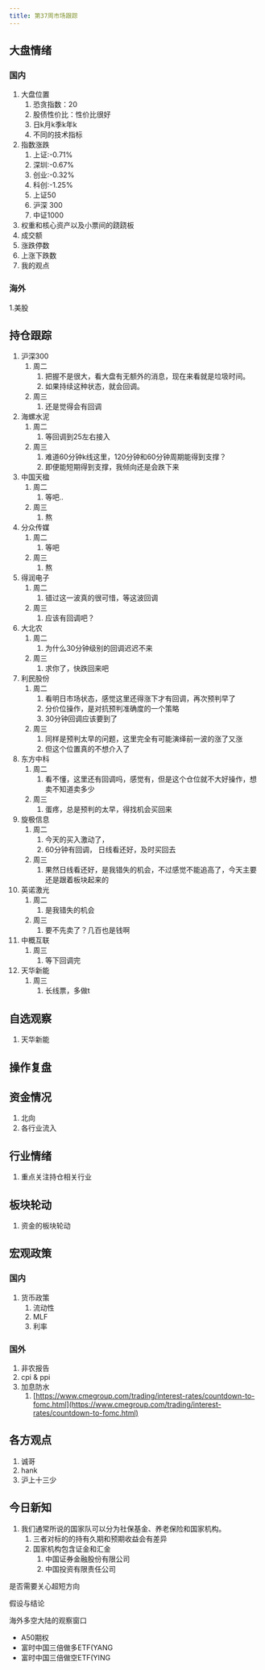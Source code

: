 ```yaml
---
title: 第37周市场跟踪
---
```

## 大盘情绪

### 国内
1. 大盘位置
    1. 恐贪指数：20
    2. 股债性价比：性价比很好
    3. 日k月k季k年k
    4. 不同的技术指标
2. 指数涨跌
    1. 上证:-0.71%
    2. 深圳:-0.67%
    3. 创业:-0.32%
    4. 科创:-1.25%
    5. 上证50 
    6. 沪深 300
    7. 中证1000
3. 权重和核心资产以及小票间的跷跷板
4. 成交额
5. 涨跌停数
6. 上涨下跌数
7. 我的观点
### 海外
1.美股

## 持仓跟踪
1. 沪深300
   1. 周二
      1. 把握不是很大，看大盘有无额外的消息，现在来看就是垃圾时间。
      2. 如果持续这种状态，就会回调。
   2. 周三
      1. 还是觉得会有回调
2. 海螺水泥
   1. 周二
      1. 等回调到25左右接入
   2. 周三
      1. 难道60分钟k线这里，120分钟和60分钟周期能得到支撑？
      2. 即便能短期得到支撑，我倾向还是会跌下来
3. 中国天楹
   1. 周二
      1. 等吧..
   2. 周三
      1. 熬
4. 分众传媒
   1. 周二
      1. 等吧
   2. 周三
      1. 熬
5. 得润电子
   1. 周二
      1. 错过这一波真的很可惜，等这波回调
   2. 周三
      1. 应该有回调吧？
6. 大北农
   1. 周二
      1. 为什么30分钟级别的回调迟迟不来
   2. 周三
      1. 求你了，快跌回来吧
7. 利民股份
   1. 周二
      1. 看明日市场状态，感觉这里还得涨下才有回调，再次预判早了
      2. 分价位操作，是对抗预判准确度的一个策略
      3. 30分钟回调应该要到了
   2. 周三
      1. 同样是预判太早的问题，这里完全有可能演绎前一波的涨了又涨
      2. 但这个位置真的不想介入了
8. 东方中科
   1. 周二
      1. 看不懂，这里还有回调吗，感觉有，但是这个仓位就不大好操作，想卖不知道卖多少
   2. 周三
      1. 蛋疼，总是预判的太早，得找机会买回来
9. 旋极信息
   1.  周二
       1.  今天的买入激动了，
       2.  60分钟有回调， 日线看还好，及时买回去
   2.  周三
       1.  果然日线看还好，是我错失的机会，不过感觉不能追高了，今天主要还是跟着板块起来的
10. 英诺激光
    1.  周二
        1.  是我错失的机会
    2.  周三
        1.  要不先卖了？几百也是钱啊
11. 中概互联
    1.  周三
        1.  等下回调完
12. 天华新能
    1.  周三
        1.  长线票，多做t

## 自选观察
1. 天华新能

## 操作复盘

## 资金情况
1. 北向
2. 各行业流入

## 行业情绪
1. 重点关注持仓相关行业

## 板块轮动
1. 资金的板块轮动

## 宏观政策

### 国内
1. 货币政策
   1. 流动性
   2. MLF
   3. 利率
### 国外
1. 非农报告
2. cpi & ppi
3. 加息防水
    1. [https://www.cmegroup.com/trading/interest-rates/countdown-to-fomc.html](https://www.cmegroup.com/trading/interest-rates/countdown-to-fomc.html)

## 各方观点
1. 诚哥
2. hank
3. 沪上十三少

## 今日新知
1. 我们通常所说的国家队可以分为社保基金、养老保险和国家机构。
   1. 三者对标的的持有久期和预期收益会有差异
   2. 国家机构包含证金和汇金
      1. 中国证券金融股份有限公司
      2. 中国投资有限责任公司

是否需要关心超短方向

假设与结论

海外多空大陆的观察窗口

* A50期权
* 富时中国三倍做多ETF(YANG
* 富时中国三倍做空ETF(YING

